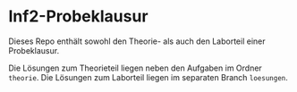 # Inf2-Probeklausur

Dieses Repo enthält sowohl den Theorie- als auch den Laborteil einer Probeklausur.

Die Lösungen zum Theorieteil liegen neben den Aufgaben im Ordner `theorie`.
Die Lösungen zum Laborteil liegen im separaten Branch `loesungen`.
